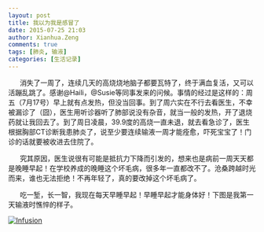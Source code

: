 ```yaml
---
layout: post
title: 我以为我是感冒了
date: 2015-07-25 21:03
author: Xianhua.Zeng
comments: true
tags: [肺炎, 输液]
categories: [生活记录]
---
```

<p>      消失了一周了，连续几天的高烧烧地脑子都要瓦特了，终于满血复活，又可以活蹦乱跳了。感谢@Haili，@Susie等同事发来的问候。事情的经过是这样的：周五（7月17号）早上就有点发热，但没当回事。到了周六实在不行去看医生，不幸被漏诊了（囧），医生用听诊器听了肺部说没有杂音，就当一般的发热，开了退烧药就让我回去了。<!--more-->到了周日凌晨，39.9度的高烧一直未退，就去看急诊了，医生根据胸部CT诊断我患肺炎了，说至少要连续输液一周才能痊愈，吓死宝宝了！门诊的话就要被收进去住院了。</p>
<p>      究其原因，医生说很有可能是抵抗力下降而引发的，想来也是病前一周天天都是晚睡早起！在学校养成的晚睡这个坏毛病，很多年一直都改不了。沧桑跨越时光而来，谁也无法拒绝！不再年轻了，真的要改掉这个坏毛病了。</p>
<p>      吃一堑，长一智，我现在每天早睡早起！早睡早起才能身体好！下图是我第一天输液时憔悴的样子。</p>
<p><a href="http://www.xianhuazeng.com/cn/wp-content/uploads/2015/07/Infusion.jpg"><img class="aligncenter size-full" src="http://www.xianhuazeng.com/cn/wp-content/uploads/2015/07/Infusion.jpg" alt="Infusion" /></a></p>